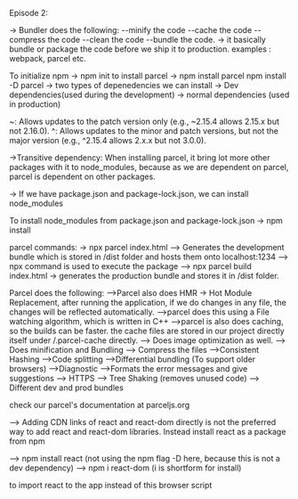 Episode 2:

-> Bundler does the following:
        --minify the code
        --cache the code
        --compress the code
        --clean the code
        --bundle the code.
    -> it basically bundle or package the code before we ship it to production.
    examples : webpack, parcel etc.

To initialize npm -> npm init
to install parcel -> npm install parcel
                     npm install -D parcel
                        -> two types of depenedencies we can install
                             -> Dev dependencies(used during the development)
                             -> normal dependencies (used in production)


~: Allows updates to the patch version only (e.g., ~2.15.4 allows 2.15.x but not 2.16.0).
^: Allows updates to the minor and patch versions, but not the major version (e.g., ^2.15.4 allows 2.x.x but not 3.0.0).


->Transitive dependency: When installing parcel, it bring lot more other packages with it to node_modules, because as we are dependent on parcel, parcel is dependent on other packages.

-> If we have package.json and package-lock.json, we can install node_modules

To install node_modules from package.json and package-lock.json -> npm install


parcel commands:
   -> npx parcel index.html   --> Generates the development bundle which is stored in /dist folder and hosts them onto localhost:1234 
   --> npx command is used to execute the package
   --> npx parcel build index.html -> generates the production bundle and stores it in /dist folder.

Parcel does the following:
  -->Parcel also does HMR -> Hot Module Replacement, after running the application, if we do changes in any file, the changes will be reflected automatically.
  -->parcel does this using a File watching algorithm, which is written in C++
  -->parcel is also does caching, so the builds can be faster. the cache files are stored in our project directly itself under /.parcel-cache directly.
  --> Does image optimization as well.
  --> Does minification and Bundling
  --> Compress the files
  -->Consistent Hashing
  -->Code splitting
  -->Differential bundling (To support older browsers)
  -->Diagnostic
  -->Formats the error messages and give suggestions
  --> HTTPS
  --> Tree Shaking (removes unused code)
  --> Different dev and prod bundles

check our parcel's documentation at parceljs.org



--> Adding CDN links of react and react-dom directly is not the preferred way to add react and react-dom libraries. Instead install react as a package from npm

   --> npm install react   (not using the npm flag -D here, because this is not a dev dependency)
   --> npm i react-dom (i is shortform for install)


to import react to the app
 instead of this browser script <script src = "./App.js"> this will throw error 
       @parcel/transformer-js: Browser scripts cannot have imports or exports.
 
 we have to add like <script type = "module" src = "./App.js">


-->Browserslist:
     we can add the following configuration in package.json

       "browserslist":[
       "last 3 versions"
      ]

      it makes sure that the application will run in the last 3 versions of all the browser and it may or may not work in the other older version.

      to know more about the coverage and query composition for browserslist visit : https://browserslist.dev/



---All the above things are done automatically by create react-app command, but these are the different packages that are used internally, which makes the react app faster by doing bundling and caching and etc.



Episode-3:Laying the foundation

--> Adding custom scripts in package.json to have shortforms of the commands.
       "scripts": {
        "start": "parcel index.html --open",
        "build": "parcel build index.html",
        "test": "jest"
    },
    Next time to start the application we can run npm run start or npm start instead of npx parcel index.html(note: npm without run can only be used for start)

React element => Object =>(when we render to DOM it becomes) HTML Element

Code snippet:
   const heading = React.createElement("h1", {id: "heading"}, "Hello World from React");
   const root = ReactDOM.createRoot(document.getElementById("root"));
   root.render(heading);

render method will convert the heading object to HTML element and replace the root div content with it.

JSX:(read more about it)
  -> JSX  is not HTML in JS, it's like HTML and XML like syntax
  -> JSX element => React Element => Object => HTML Element
 const jsxHeading = <h1 id="Heading">Namste React using JSX</h1>

 ->JSX code is transpiled before it reaches the JS Engine, This is orchestrated by Parcel -> Uses Babel to convert the JSX code to what React understands(React.createElement in this example)

 -> The attributes of JSX uses camelCase.
    const jsxHeading = <h1 className="Heading" tabIndex="5">Namste React using JSX</h1>  
    //note:In HTML the attribute name in class, this is one such difference between JSX and HTML


 -> Code which JS Engine can understand is EcmaScript(Javascript, JScript etc)



React Components:
  -> Class Based component -> Old way of doing
  -> Functional component -> New way of doing

React functional component: is just a function, which return JSX content

const HeadingComponent = () => {
   return <h1>I am an Functional Component</h1>
}

-> Component variable name should always start with capital letter.

//This is how we render a component.
root.render(<HeadingComponent />)

-> You can use one component within another component. (This is called Component composition.)
JSX content in the end, is an React element (transpiled by Babel)

->we can write any JavaScript inside these brackets within the JSX.
-> So any function that returns a React element/JSX content is a functional component.
const HeadingComponent = () => ( 
<div id="container">
  {
    //we can write any JavaScript inside these brackets within the JSX.
    <h1>{number * 4}</h1>
  } 
  {jsxHeading}
 <Title />   
<h1 className="HeadingComponent">
    I am an Functional Component
</h1> 
</div>
);

-> So we can use react element inside the functional component and vice versa.
-> JSX also protects from cross site scripting attack. By sanitizing the ReactElement content.
-> React code is readable because of JSX
-> We can use Java script within the JSX, because of Babel


Episode:4 -> Talk is cheap, show me the code:
 -> Passing props to functional component is like passing arguments to a function.

 -> config driven UI
 -> whenever you are looping using map, give a key.
 -> not using keys (not acceptable) <<<<<< index as key(use as last resort) <<<<<<<<<<<< unique id (best practice)